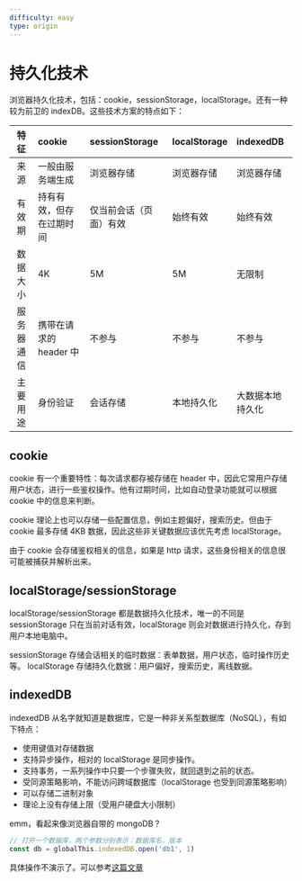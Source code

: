 ```yaml
---
difficulty: easy
type: origin
---
```



# 持久化技术

浏览器持久化技术，包括：cookie，sessionStorage，localStorage。还有一种较为前卫的 indexDB。这些技术方案的特点如下：

|    特征    | cookie                   | sessionStorage         | localStorage | indexedDB        |
| :--------: | :----------------------- | :--------------------- | :----------- | :--------------- |
|    来源    | 一般由服务端生成         | 浏览器存储             | 浏览器存储   | 浏览器存储       |
|   有效期   | 持有有效，但存在过期时间 | 仅当前会话（页面）有效 | 始终有效     | 始终有效         |
|  数据大小  | 4K                       | 5M                     | 5M           | 无限制           |
| 服务器通信 | 携带在请求的 header 中   | 不参与                 | 不参与       | 不参与           |
|  主要用途  | 身份验证                 | 会话存储               | 本地持久化   | 大数据本地持久化 |

## cookie

cookie 有一个重要特性：每次请求都存被存储在 header 中，因此它常用户存储用户状态，进行一些鉴权操作。他有过期时间，比如自动登录功能就可以根据 cookie 中的信息来判断。

cookie 理论上也可以存储一些配置信息，例如主题偏好，搜索历史。但由于 cookie 最多存储 4KB 数据，因此这些非关键数据应该优先考虑 localStorage。

由于 cookie 会存储鉴权相关的信息，如果是 http 请求，这些身份相关的信息很可能被捕获并解析出来。

## localStorage/sessionStorage

localStorage/sessionStorage 都是数据持久化技术，唯一的不同是 sessionStorage 只在当前对话有效，localStorage 则会对数据进行持久化，存到用户本地电脑中。

sessionStorage 存储会话相关的临时数据：表单数据，用户状态，临时操作历史等。
localStorage 存储持久化数据：用户偏好，搜索历史，离线数据。

## indexedDB

indexedDB 从名字就知道是数据库，它是一种非关系型数据库（NoSQL），有如下特点：
- 使用键值对存储数据
- 支持异步操作，相对的 localStorage 是同步操作。
- 支持事务，一系列操作中只要一个步骤失败，就回退到之前的状态。
- 受同源策略影响，不能访问跨域数据库（localStorage 也受到同源策略影响）
- 可以存储二进制对象
- 理论上没有存储上限（受用户硬盘大小限制）

<p class="tip">emm，看起来像浏览器自带的 mongoDB？</p>

```ts
// 打开一个数据库，两个参数分别表示：数据库名，版本
const db = globalThis.indexedDB.open('db1', 1)
```

具体操作不演示了。可以参考[这篇文章](https://juejin.cn/post/7239259798267904059?searchId=20240825014954E1D6A0D87B1011B2B018)
